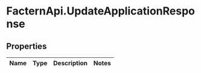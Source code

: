 # FacternApi.UpdateApplicationResponse

## Properties
Name | Type | Description | Notes
------------ | ------------- | ------------- | -------------


